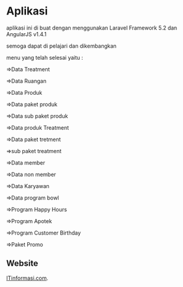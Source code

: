 # Aplikasi

aplikasi ini di buat dengan menggunakan Laravel Framework 5.2 dan AngularJS v1.4.1

semoga dapat di pelajari dan dikembangkan

menu yang telah selesai yaitu :

 =>Data Treatment

 =>Data Ruangan
 
 =>Data Produk
 
 =>Data paket produk
 
 =>Data sub paket produk
 
 =>Data produk Treatment
 
 =>Data paket tretment
 
 =>sub paket treatment
 
 =>Data member
 
 =>Data non member
 
 =>Data Karyawan

 =>Data program bowl

 =>Program Happy Hours

 =>Program Apotek

 =>Program Customer Birthday

 =>Paket Promo



## Website


[ITinformasi.com](http://itinformasi.com).
